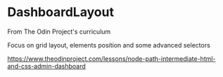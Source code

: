 # DashboardLayout 

From The Odin Project's curriculum

Focus on grid layout, elements position and some advanced selectors

https://www.theodinproject.com/lessons/node-path-intermediate-html-and-css-admin-dashboard
